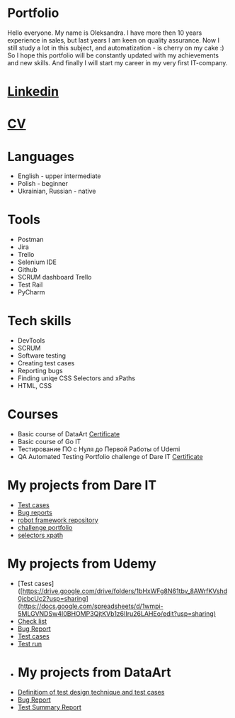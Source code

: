 # Portfolio

Hello everyone. My name is Oleksandra. I have more then 10 years experience in sales, but last years I am keen on quality assurance. Now I still study a lot in this subject, and automatization  - is cherry on my cake :)
So I hope this portfolio will be constantly updated with my achievements and new skills. And finally I will start my career in my very first IT-company.

# [Linkedin](https://www.linkedin.com/in/oleksandra-herasymovych/)

# [CV](https://drive.google.com/file/d/1kOXa59hT_265NYr8UYsl4P627JGGMsi1/view?usp=sharing)

# Languages
* English - upper intermediate
* Polish - beginner
* Ukrainian, Russian - native

# Tools
* Postman
* Jira
* Trello
* Selenium IDE
* Github
* SCRUM dashboard Trello
* Test Rail
* PyCharm

# Tech skills
* DevTools
* SCRUM
* Software testing
* Creating test cases
* Reporting bugs
* Finding uniqe CSS Selectors and xPaths
* HTML, CSS

# Courses
* Basic course of DataArt [Certificate](https://drive.google.com/file/d/1cUq0nq0xXys-VSsWYzHJ_NhbFmNowR9y/view?usp=sharing)
* Basic course of Go IT
* Тестирование ПО с Нуля до Первой Работы of Udemi
* ️QA Automated Testing Portfolio challenge of Dare IT [Certificate](https://drive.google.com/file/d/1LnEu1zEy-H-qroG2eKke_E9ET6WSwPpc/view?usp=sharing)

# My projects from Dare IT
* [Test cases](https://drive.google.com/drive/folders/1bHxWFg8N61tbv_8AWrfKVshd0jcbcUc2?usp=sharing)
* [Bug reports](https://drive.google.com/drive/folders/1ltPv1d0IUAsFtGos5lvh6eo7qp7hn_5y?usp=sharing)
* [robot framework repository](https://github.com/Herasymovych/_robotframework.git)
* [challenge portfolio](https://github.com/Herasymovych/challenge_portfolio_oleksandra2.git)
* [selectors xpath](https://github.com/Herasymovych/challenge_portfolio_oleksandra2/blob/ae896dd81c50883a63aa22e4d1c3bff16a64a059/README.md)
# My projects from Udemy
* [Test cases]([https://drive.google.com/drive/folders/1bHxWFg8N61tbv_8AWrfKVshd0jcbcUc2?usp=sharing](https://docs.google.com/spreadsheets/d/1wmpi-5MLGVNDSw4I0BHOMP3QjtKVb1z6IIru26LAHEo/edit?usp=sharing)
* [Check list](https://docs.google.com/spreadsheets/d/1JLWQbfamToknnKKt15g7yAhiVuXUAcUWrzRR3FxOVZE/edit?usp=sharing)
* [Bug Report](https://docs.google.com/spreadsheets/d/1H65owvwIsRIg8QblFAwVt2MXIALKl71EYuCrtMoDXfw/edit?usp=sharing)
* [Test cases](https://drive.google.com/file/d/1hthSMuwl3Qcztc8CgTTCKlHXCWpB5fSu/view?usp=sharing)
* [Test run](https://drive.google.com/file/d/1KoAKcTzm69Ur1cn5dJuU9Il3MSu8ReFp/view?usp=sharing)
* # My projects from DataArt
* [Definitiom of test design technique and test cases](https://docs.google.com/spreadsheets/d/16uhRJdeTqu_EjnrkETjQufL_uPeyjf1L/edit?usp=sharing&ouid=117091977514986612577&rtpof=true&sd=true)
* [Bug Report](https://docs.google.com/spreadsheets/d/13EyOmlnVFnFx_H7f63sDvLg5E2-YdJ17/edit?usp=sharing&ouid=117091977514986612577&rtpof=true&sd=true)
* [Test Summary Report](https://docs.google.com/document/d/1urzR2F7177wk6NGAoIS6JKXjw3nzDMVA/edit?usp=sharing&ouid=117091977514986612577&rtpof=true&sd=true)

